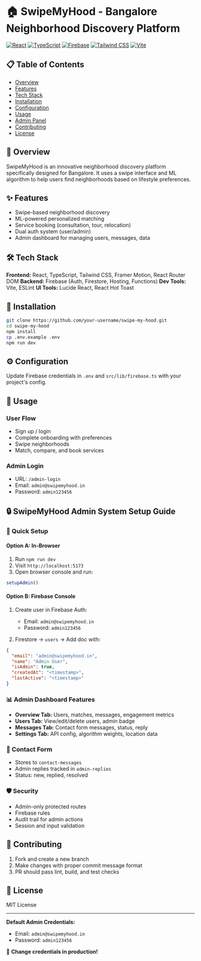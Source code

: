 # 🏠 SwipeMyHood - Bangalore Neighborhood Discovery Platform

[![React](https://img.shields.io/badge/React-18.3.1-blue.svg)](https://reactjs.org/)
[![TypeScript](https://img.shields.io/badge/TypeScript-5.5.3-blue.svg)](https://www.typescriptlang.org/)
[![Firebase](https://img.shields.io/badge/Firebase-10.7.1-orange.svg)](https://firebase.google.com/)
[![Tailwind CSS](https://img.shields.io/badge/Tailwind_CSS-3.4.1-38B2AC.svg)](https://tailwindcss.com/)
[![Vite](https://img.shields.io/badge/Vite-5.4.2-646CFF.svg)](https://vitejs.dev/)

## 📋 Table of Contents

* [Overview](#overview)
* [Features](#features)
* [Tech Stack](#tech-stack)
* [Installation](#installation)
* [Configuration](#configuration)
* [Usage](#usage)
* [Admin Panel](#admin-panel)
* [Contributing](#contributing)
* [License](#license)

## 🌟 Overview

SwipeMyHood is an innovative neighborhood discovery platform specifically designed for Bangalore. It uses a swipe interface and ML algorithm to help users find neighborhoods based on lifestyle preferences.

## ✨ Features

* Swipe-based neighborhood discovery
* ML-powered personalized matching
* Service booking (consultation, tour, relocation)
* Dual auth system (user/admin)
* Admin dashboard for managing users, messages, data

## 🛠️ Tech Stack

**Frontend:** React, TypeScript, Tailwind CSS, Framer Motion, React Router DOM
**Backend:** Firebase (Auth, Firestore, Hosting, Functions)
**Dev Tools:** Vite, ESLint
**UI Tools:** Lucide React, React Hot Toast

## 🚀 Installation

```bash
git clone https://github.com/your-username/swipe-my-hood.git
cd swipe-my-hood
npm install
cp .env.example .env
npm run dev
```

## ⚙️ Configuration

Update Firebase credentials in `.env` and `src/lib/firebase.ts` with your project's config.

## 📖 Usage

### User Flow

* Sign up / login
* Complete onboarding with preferences
* Swipe neighborhoods
* Match, compare, and book services

### Admin Login

* URL: `/admin-login`
* Email: `admin@swipemyhood.in`
* Password: `admin123456`

## 🔒 SwipeMyHood Admin System Setup Guide

### 🚀 Quick Setup

#### Option A: In-Browser

1. Run `npm run dev`
2. Visit `http://localhost:5173`
3. Open browser console and run:

```javascript
setupAdmin()
```

#### Option B: Firebase Console

1. Create user in Firebase Auth:

   * Email: `admin@swipemyhood.in`
   * Password: `admin123456`
2. Firestore → `users` → Add doc with:

```json
{
  "email": "admin@swipemyhood.in",
  "name": "Admin User",
  "isAdmin": true,
  "createdAt": "<timestamp>",
  "lastActive": "<timestamp>"
}
```

### 📊 Admin Dashboard Features

* **Overview Tab:** Users, matches, messages, engagement metrics
* **Users Tab:** View/edit/delete users, admin badge
* **Messages Tab:** Contact form messages, status, reply
* **Settings Tab:** API config, algorithm weights, location data

### 📃 Contact Form

* Stores to `contact-messages`
* Admin replies tracked in `admin-replies`
* Status: new, replied, resolved

### 🛡️ Security

* Admin-only protected routes
* Firebase rules
* Audit trail for admin actions
* Session and input validation

## 🙏 Contributing

1. Fork and create a new branch
2. Make changes with proper commit message format
3. PR should pass lint, build, and test checks

## 📄 License

MIT License

---

**Default Admin Credentials:**

* Email: `admin@swipemyhood.in`
* Password: `admin123456`

🚨 **Change credentials in production!**
